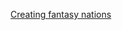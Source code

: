 [Creating fantasy nations](https://hobbylark.com/writing/Creating-Fantasy-Nations-World-Building-II)
